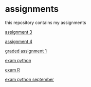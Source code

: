# assignments
this repository contains my assignments

[assignment 3](https://github.com/jellecamps/assignments/blob/master/assignment3.ipynb)

[assignment 4](https://github.com/jellecamps/assignments/blob/master/assignment4.ipynb)

[graded assignment 1](https://github.com/jellecamps/assignments/blob/master/Graded_assignment1%20(1).ipynb)

[exam python](https://github.com/jellecamps/assignments/blob/master/exam_june_7_2018.ipynb)

[exam R](https://github.com/jellecamps/assignments/blob/master/Exam_student%20(1).ipynb)

[exam python september](https://github.com/jellecamps/assignments/blob/master/exam_Sep_7_2018.ipynb)
